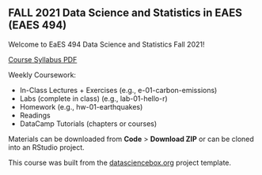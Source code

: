 ## FALL 2021 Data Science and Statistics in EAES (EAES 494)

Welcome to EaES 494 Data Science and Statistics Fall 2021!

[Course Syllabus PDF](EAES%20494%20Syllabus.pdf)

Weekly Coursework:

-   In-Class Lectures + Exercises (e.g., e-01-carbon-emissions)
-   Labs (complete in class) (e.g., lab-01-hello-r)
-   Homework (e.g., hw-01-earthquakes)
-   Readings
-   DataCamp Tutorials (chapters or courses)

Materials can be downloaded from **Code** > **Download ZIP** or can be cloned into an RStudio project.

This course was built from the [datasciencebox.org](https://datasciencebox.org/) project template.
